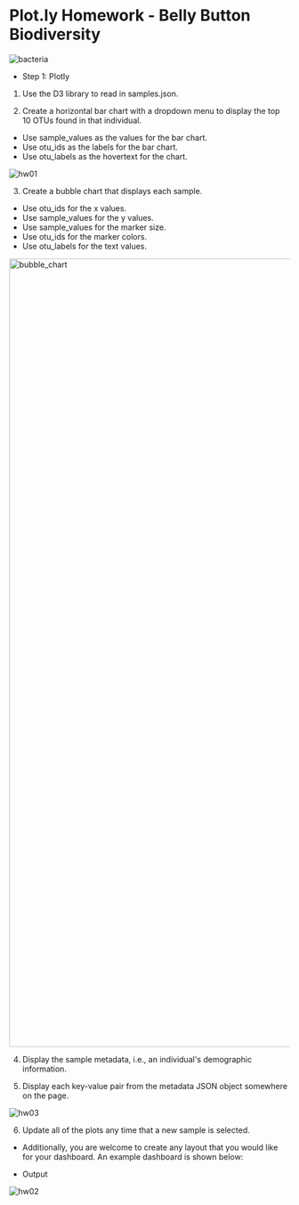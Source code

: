 # Plot.ly Homework - Belly Button Biodiversity
![bacteria](https://user-images.githubusercontent.com/74845016/115813316-912eb780-a3b8-11eb-8d4f-7618eb4660a9.jpg)

*  Step 1: Plotly 

1. Use the D3 library to read in samples.json.

2. Create a horizontal bar chart with a dropdown menu to display the top 10 OTUs found in that individual.

*  Use sample_values as the values for the bar chart.
*  Use otu_ids as the labels for the bar chart.
*  Use otu_labels as the hovertext for the chart.

![hw01](https://user-images.githubusercontent.com/74845016/115813374-a99ed200-a3b8-11eb-981c-cc37a33b19c3.png)


3. Create a bubble chart that displays each sample.

*  Use otu_ids for the x values.
*  Use sample_values for the y values.
*  Use sample_values for the marker size.
*  Use otu_ids for the marker colors.
*  Use otu_labels for the text values.

<img width="1416" alt="bubble_chart" src="https://user-images.githubusercontent.com/74845016/115813543-f71b3f00-a3b8-11eb-9f5c-29e0cf6a60ff.png">


4. Display the sample metadata, i.e., an individual's demographic information.

5. Display each key-value pair from the metadata JSON object somewhere on the page.

![hw03](https://user-images.githubusercontent.com/74845016/115813608-131ee080-a3b9-11eb-8f25-78ce42c6a07b.png)


6. Update all of the plots any time that a new sample is selected.

*  Additionally, you are welcome to create any layout that you would like for your dashboard. An example dashboard is shown below:

* Output

![hw02](https://user-images.githubusercontent.com/74845016/115813713-48c3c980-a3b9-11eb-94c7-c966788a236c.png)

